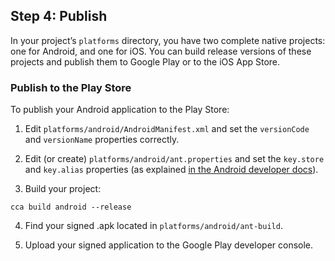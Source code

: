 ## Step 4: Publish

In your project’s `platforms` directory, you have two complete native projects: one for Android, and one for iOS. You can build release versions of these projects and publish them to Google Play or to the iOS App Store.

### Publish to the Play Store

To publish your Android application to the Play Store:

1. Edit `platforms/android/AndroidManifest.xml` and set the `versionCode` and `versionName` properties correctly.

2. Edit (or create) `platforms/android/ant.properties` and set the `key.store` and `key.alias` properties (as explained [in the Android developer docs](http://developer.android.com/tools/building/building-cmdline.html#ReleaseMode)).

3. Build your project:
```
cca build android --release
```

4. Find your signed .apk located in `platforms/android/ant-build`.

5. Upload your signed application to the Google Play developer console.
